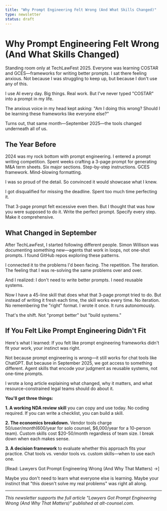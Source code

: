 ```yaml
---
title: "Why Prompt Engineering Felt Wrong (And What Skills Changed)"
type: newsletter
status: draft
---
```


# Why Prompt Engineering Felt Wrong (And What Skills Changed)

Standing room only at TechLawFest 2025. Everyone was learning COSTAR and GCES—frameworks for writing better prompts. I sat there feeling anxious. Not because I was struggling to keep up, but because I don't use any of this.

I use AI every day. Big things. Real work. But I've never typed "COSTAR" into a prompt in my life.

The anxious voice in my head kept asking: "Am I doing this wrong? Should I be learning these frameworks like everyone else?"

Turns out, that same month—September 2025—the tools changed underneath all of us.

## The Year Before

2024 was my rock bottom with prompt engineering. I entered a prompt writing competition. Spent weeks crafting a 3-page prompt for generating M&A term sheets. Six major sections. Step-by-step instructions. GCES framework. Mind-blowing formatting.

I was so proud of the detail. So convinced it would showcase what I knew.

I got disqualified for missing the deadline. Spent too much time perfecting it.

That 3-page prompt felt excessive even then. But I thought that was how you were supposed to do it. Write the perfect prompt. Specify every step. Make it comprehensive.

## What Changed in September

After TechLawFest, I started following different people. Simon Willison was documenting something new—agents that work in loops, not one-shot prompts. I found GitHub repos exploring these patterns.

I connected it to the problems I'd been facing. The repetition. The iteration. The feeling that I was re-solving the same problems over and over.

And I realized: I don't need to write better prompts. I need reusable systems.

Now I have a 45-line skill that does what that 3-page prompt tried to do. But instead of writing it fresh each time, the skill works every time. No iteration. No remembering the "right" format. I wrote it once. It runs autonomously.

That's the shift. Not "prompt better" but "build systems."

## If You Felt Like Prompt Engineering Didn't Fit

Here's what I learned: If you felt like prompt engineering frameworks didn't fit your work, your instinct was right.

Not because prompt engineering is wrong—it still works for chat tools like ChatGPT. But because in September 2025, we got access to something different. Agent skills that encode your judgment as reusable systems, not one-time prompts.

I wrote a long article explaining what changed, why it matters, and what resource-constrained legal teams should do about it.

**You'll get three things:**

**1. A working NDA review skill** you can copy and use today. No coding required. If you can write a checklist, you can build a skill.

**2. The economics breakdown.** Vendor tools charge $50/user/month ($600/year for solo counsel, $6,000/year for a 10-person team). Custom skills cost $20-50/month regardless of team size. I break down when each makes sense.

**3. A decision framework** to evaluate whether this approach fits your practice. Chat tools vs. vendor tools vs. custom skills—when to use each one.

[Read: Lawyers Got Prompt Engineering Wrong (And Why That Matters) →]

Maybe you don't need to learn what everyone else is learning. Maybe your instinct that "this doesn't solve my real problems" was right all along.

---

*This newsletter supports the full article "Lawyers Got Prompt Engineering Wrong (And Why That Matters)" published at alt-counsel.com.*
